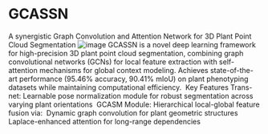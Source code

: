 # GCASSN
A synergistic Graph Convolution and Attention Network for 3D Plant Point Cloud Segmentation
![image](https://github.com/user-attachments/assets/a910b9aa-0e6a-41b7-891e-0e9056bfa3be)
GCASSN is a novel deep learning framework for high-precision 3D plant point cloud segmentation, combining graph convolutional networks (GCNs) for local feature extraction with self-attention mechanisms for global context modeling. Achieves state-of-the-art performance (95.46% accuracy, 90.41% mIoU) on plant phenotyping datasets while maintaining computational efficiency.
﻿
Key Features
Trans-net: Learnable pose normalization module for robust segmentation across varying plant orientations
﻿
GCASM Module: Hierarchical local-global feature fusion via:
﻿
Dynamic graph convolution for plant geometric structures
﻿
Laplace-enhanced attention for long-range dependencies
